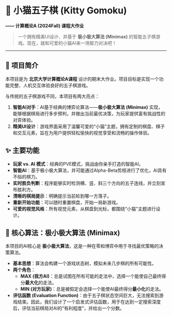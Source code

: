 # 🐾 小猫五子棋 (Kitty Gomoku)

**—— 计算概论A (2024Fall) 课程大作业**



> 一个拥有精美UI设计、并基于 **极小极大算法 (Minimax)** 的智能五子棋游戏。现在，就和可爱的小猫AI来一场智力对决吧！

---


## 🌟 项目简介

本项目是为 **北京大学计算概论A课程** 设计的期末大作业。项目目标是实现一个功能完整、人机交互体验良好的五子棋游戏。

与传统的五子棋游戏不同，本项目有两大亮点：
1.  **智能AI对手**：AI基于经典的博弈论算法——**极小极大算法 (Minimax)** 实现，能够根据棋局进行多步预判，并做出当前最优决策，为玩家提供富有挑战性的对弈体验。
2.  **精美UI设计**：游戏界面采用了温馨可爱的“小猫”主题，拥有定制的棋盘、棋子和交互元素，旨在为用户提供轻松愉快的视觉享受和流畅的操作体验。

## ✨ 主要功能

- **玩家 vs. AI 模式**：经典的PVE模式，挑战由你亲手打造的智能AI。
- **智能AI**：基于极小极大算法，并可能通过Alpha-Beta剪枝进行了优化，AI具有不俗的棋力。
- **实时胜负判断**：程序能够实时检测横、竖、斜三个方向的五子连线，并立刻宣布胜利方。
- **清晰的棋局提示**：明确提示当前轮到哪一方落子。
- **重新开始功能**：可以随时重置棋盘，开始一局新游戏。
- **可爱的视觉风格**：所有视觉元素，从棋盘到光标，都围绕“小猫”主题进行设计。

## 🤖 核心算法：极小极大算法 (Minimax)

本项目的AI核心是 **极小极大算法**，这是一种在零和博弈中用于寻找最优策略的决策算法。

- **基本思想**：算法会构建一个游戏状态树，模拟未来几步棋的所有可能性。
- **两个角色**：
    - **MAX (我方AI)**：总是试图在所有可能的走法中，选择一个能使自己最终得分**最大化**的走法。
    - **MIN (对方玩家)**：总是被假定会选择一个能使AI最终得分**最小化**的走法。
- **评估函数 (Evaluation Function)**：由于五子棋状态空间巨大，无法搜索到游戏结束。因此，我们设计了一个启发式评估函数，用于在达到一定搜索深度后，评估当前棋局对AI的“有利程度”，并给出一个分数。

